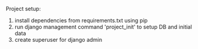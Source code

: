 Project setup:

1. install dependencies from requirements.txt using pip
2. run django management command 'project_init' to setup DB and initial data
3. create superuser for django admin
